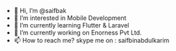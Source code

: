 - 👋 Hi, I’m @saifbak
- 👀 I’m interested in Mobile Development
- 🌱 I’m currently learning Flutter & Laravel
- 💞️ I’m currently working on Enorness Pvt Ltd.
- 📫 How to reach me? skype me on : saifbinabdulkarim

<!---
saifbak/saifbak is a ✨ special ✨ repository because its `README.md` (this file) appears on your GitHub profile.
You can click the Preview link to take a look at your changes.
--->
